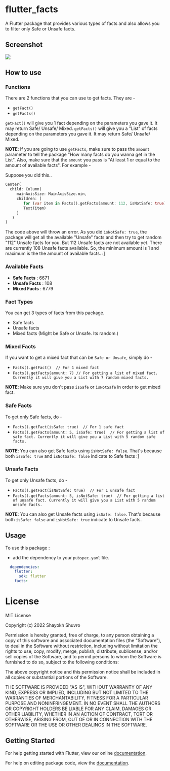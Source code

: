 # flutter_facts

A Flutter package that provides various types of facts and also allows you to filter only Safe or Unsafe facts.

## Screenshot

<img src="https://raw.githubusercontent.com/ShayokhShorfuddin/facts/master/fact.png" />


## How to use

### Functions

There are 2 functions that you can use to get facts. They are -

* ```getFact()```
* ```getFacts()```


```getFact()``` will give you 1 fact depending on the parameters you gave it. It may return Safe/ Unsafe/ Mixed.
```getFacts()``` will give you a "List" of facts depending on the parameters you gave it. It may return Safe/ Unsafe/ Mixed.

**NOTE**: If you are going to use ```getFacts```, make sure to pass the ```amount``` parameter to tell the package "How many facts do you wanna get in the List". Also, make sure that the ```amount``` you pass is "At least 1 or equal to the amount of available facts". For example - 

Suppose you did this..

```dart
Center(
  child: Column(
     mainAxisSize: MainAxisSize.min,
     children: [
        for (var item in Facts().getFacts(amount: 112, isNotSafe: true))
        Text(item)
     ]
   )
)
```
The code above will throw an error. As you did ```isNotSafe: true```, the package will get all the available "Unsafe" facts and then try to get random "112" Unsafe facts for you. But 112 Unsafe facts are not available yet. There are currently 108 Unsafe facts available. So, the minimum amount is 1 and maximum is the the amount of available facts. :]


### Available Facts

* **Safe Facts** : 6671
* **Unsafe Facts** : 108
* **Mixed Facts** : 6779

### Fact Types

You can get 3 types of facts from this package. 

* Safe facts
* Unsafe facts
* Mixed facts (Might be Safe or Unsafe. Its random.)

### Mixed Facts

If you want to get a mixed fact that can be `Safe or Unsafe`, simply do -

* ```Facts().getFact()  // For 1 mixed fact```
* ```Facts().getFacts(amount: 7) // For getting a list of mixed fact. Currently it will give you a List with 7 random mixed facts.```

**NOTE**: Make sure you don't pass `isSafe` or `isNotSafe` in order to get mixed fact. 


### Safe Facts

To get only Safe facts, do -

* ```Facts().getFact(isSafe: true)  // For 1 safe fact```
* ```Facts().getFacts(amount: 5, isSafe: true)  // For getting a list of safe fact. Currently it will give you a List with 5 random safe facts.```

**NOTE**: You can also get Safe facts using ```isNotSafe: false```. That's because both ```isSafe: true``` and ```isNotSafe: false``` indicate to Safe facts :]


### Unsafe Facts

To get only Unsafe facts, do -

* ```Facts().getFact(isNotSafe: true)  // For 1 unsafe fact```
* ```Facts().getFacts(amount: 5, isNotSafe: true)  // For getting a list of unsafe fact. Currently it will give you a List with 5 random unsafe facts.```

**NOTE**: You can also get Unsafe facts using ```isSafe: false```. That's because both ```isSafe: false``` and ```isNotSafe: true``` indicate to Unsafe facts.


## Usage

To use this package :

* add the dependency to your `pubspec.yaml` file.

```yaml
  dependencies:
    flutter:
      sdk: flutter
    facts:
```


# License
MIT License

Copyright (c) 2022 Shayokh Shuvro

Permission is hereby granted, free of charge, to any person obtaining a copy
of this software and associated documentation files (the "Software"), to deal
in the Software without restriction, including without limitation the rights
to use, copy, modify, merge, publish, distribute, sublicense, and/or sell
copies of the Software, and to permit persons to whom the Software is
furnished to do so, subject to the following conditions:

The above copyright notice and this permission notice shall be included in all
copies or substantial portions of the Software.

THE SOFTWARE IS PROVIDED "AS IS", WITHOUT WARRANTY OF ANY KIND, EXPRESS OR
IMPLIED, INCLUDING BUT NOT LIMITED TO THE WARRANTIES OF MERCHANTABILITY,
FITNESS FOR A PARTICULAR PURPOSE AND NONINFRINGEMENT. IN NO EVENT SHALL THE
AUTHORS OR COPYRIGHT HOLDERS BE LIABLE FOR ANY CLAIM, DAMAGES OR OTHER
LIABILITY, WHETHER IN AN ACTION OF CONTRACT, TORT OR OTHERWISE, ARISING FROM,
OUT OF OR IN CONNECTION WITH THE SOFTWARE OR THE USE OR OTHER DEALINGS IN THE
SOFTWARE.


## Getting Started

For help getting started with Flutter, view our online [documentation](https://flutter.io/).

For help on editing package code, view the [documentation](https://flutter.io/developing-packages/).
